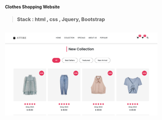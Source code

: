 #### Clothes Shopping Website 
>### Stack : html , css , Jquery, Bootstrap
<img src="./img-readme/shot1.png" alt="">
 <img src="./img-readme/shot2.png" alt="">